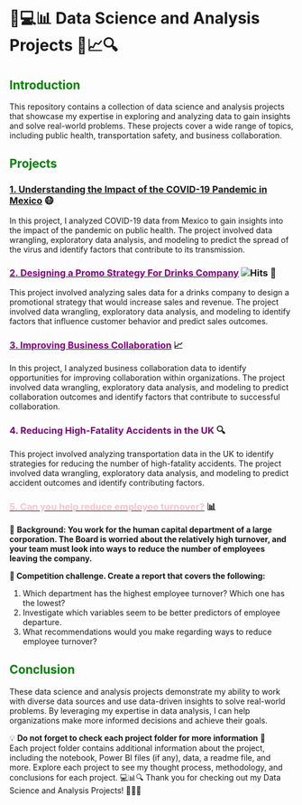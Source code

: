 # 🎨💻📊 Data Science and Analysis Projects 🧐📈🔍

## <span style="color:green">Introduction</span>
This repository contains a collection of data science and analysis projects that showcase my expertise in exploring and analyzing data to gain insights and solve real-world problems. These projects cover a wide range of topics, including public health, transportation safety, and business collaboration.

## <span style="color:green">Projects</span>
### <a href="https://github.com/El-Srogey/DS-DA-Projects/tree/main/Mexico" target="_blank">1. Understanding the Impact of the COVID-19 Pandemic in Mexico</span></a> 😷
In this project, I analyzed COVID-19 data from Mexico to gain insights into the impact of the pandemic on public health. The project involved data wrangling, exploratory data analysis, and modeling to predict the spread of the virus and identify factors that contribute to its transmission.

### <a href='https://app.datacamp.com/workspace/w/91620ba7-f6bd-41d2-8c95-17e1906fc248' target="_blank"> <span style="color:purple">2. Designing a Promo Strategy For Drinks Company</span></a> ![Hits](https://hits.seeyoufarm.com/api/count/incr/badge.svg?url=https%3A%2F%2Fgithub.com%2FEl-Srogey%2Fhit-counter) 🍷
This project involved analyzing sales data for a drinks company to design a promotional strategy that would increase sales and revenue. The project involved data wrangling, exploratory data analysis, and modeling to identify factors that influence customer behavior and predict sales outcomes.

### <a href='https://app.datacamp.com/workspace/w/f590ae8e-fbe0-4fbd-8ca9-c43826999439'><span style="color:purple">3. Improving Business Collaboration</span></a> 📈
In this project, I analyzed business collaboration data to identify opportunities for improving collaboration within organizations. The project involved data wrangling, exploratory data analysis, and modeling to predict collaboration outcomes and identify factors that contribute to successful collaboration.

### <span style="color:purple">4. Reducing High-Fatality Accidents in the UK</span> 🔍
This project involved analyzing transportation data in the UK to identify strategies for reducing the number of high-fatality accidents. The project involved data wrangling, exploratory data analysis, and modeling to predict accident outcomes and identify contributing factors.

### <a href='https://app.datacamp.com/workspace/w/f4aa3c05-af43-4326-8938-0a455522c3e1'><span style="color:pink">5. Can you help reduce employee turnover?</span></a> 📊

📖 __Background: You work for the human capital department of a large corporation. The Board is worried about the relatively high turnover, and your team must look into ways to reduce the number of employees leaving the company.__

__💪 Competition challenge. Create a report that covers the following:__
1. Which department has the highest employee turnover? Which one has the lowest?
2. Investigate which variables seem to be better predictors of employee departure.
3. What recommendations would you make regarding ways to reduce employee turnover?

## <span style="color:green">Conclusion</span>
These data science and analysis projects demonstrate my ability to work with diverse data sources and use data-driven insights to solve real-world problems. By leveraging my expertise in data analysis, I can help organizations make more informed decisions and achieve their goals.

💡 __Do not forget to check each project folder for more information__ 📁\
Each project folder contains additional information about the project, including the notebook, Power BI files (if any), data, a readme file, and more. Explore each project to see my thought process, methodology, and conclusions for each project. 💻📊🔍
Thank you for checking out my Data Science and Analysis Projects! 🙌👨‍💻
